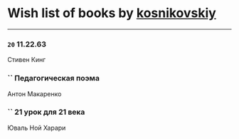 # Wish list of books by [kosnikovskiy](https://plus.google.com/u/0/118261627879855357372/)
---

### `20` 11.22.63
Стивен Кинг

### `` Педагогическая поэма
Антон Макаренко

### `` 21 урок для 21 века
Юваль Ной Харари

